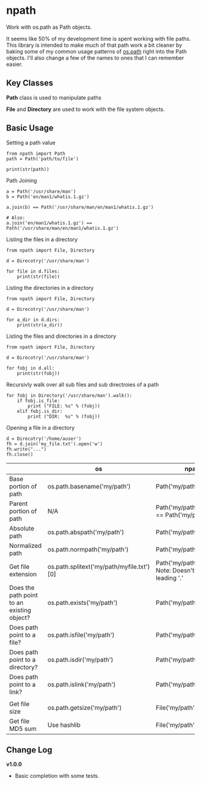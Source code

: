 npath
=====

Work with os.path as Path objects.

It seems like 50% of my development time is spent working with file paths.
This library is intended to make much of that path work a bit cleaner
by baking some of my common usage patterns of
[os.path](https://docs.python.org/2/library/os.path.html) right into the 
Path objects.  I'll also change a few of the names to ones that
I can remember easier.


Key Classes
-----------

**Path** class is used to manipulate paths
 
**File** and **Directory** are used to work with the file system
objects.


Basic Usage
-----------

Setting a path value 

    from npath import Path
    path = Path('path/to/file')
    
    print(str(path))
    
    
Path Joining

    a = Path('/usr/share/man')
    b = Path('en/man1/whatis.1.gz')
    
    a.join(b) == Path('/usr/share/man/en/man1/whatis.1.gz')
    
    # Also:
    a.join('en/man1/whatis.1.gz') == Path('/usr/share/man/en/man1/whatis.1.gz')
    
    
Listing the files in a directory

    from npath import File, Directory
    
    d = Direcotry('/usr/share/man')
    
    for file in d.files:
        print(str(file))


Listing the directories in a directory

    from npath import File, Directory
    
    d = Direcotry('/usr/share/man')
    
    for a_dir in d.dirs:
        print(str(a_dir))


Listing the files and directories in a directory

    from npath import File, Directory
    
    d = Direcotry('/usr/share/man')
    
    for fobj in d.all:
        print(str(fobj))


Recursivly walk over all sub files and sub directroies of a path

    for fobj in Directory('/usr/share/man').walk():
        if fobj.is_file:
            print ("FILE: %s" % (fobj))
        elif fobj.is_dir:
            print ("DIR:  %s" % (fobj))


Opening a file in a directory

    d = Direcotry('/home/auser')
    fh = d.join('my_file.txt').open('w')
    fh.write("...")
    fh.close()


|                                            | os                                        | npath                                                        |
|--------------------------------------------|-------------------------------------------|--------------------------------------------------------------|
| Base portion of path                       | os.path.basename('my/path')               | Path('my/path').basename                                     |
| Parent portion of path                     | N/A                                       | Path('my/path/to').parent == Path('my/path')                 |
| Absolute path                              | os.path.abspath('my/path')                | Path('my/path').abs                                          |
| Normalized path                            | os.path.normpath('my/path')               | Path('my/path').norm                                         |
| Get file extension                         | os.path.splitext('my/path/myfile.txt')[0] | Path('my/path/myfile.txt') Note: Doesn't include leading '.' |
| Does the path point to an existing object? | os.path.exists('my/path')                 | Path('my/path').exists                                       |
| Does path point to a file?                 | os.path.isfile('my/path')                 | Path('my/path').is_file                                      |
| Does path point to a directory?            | os.path.isdir('my/path')                  | Path('my/path').is_dir                                       |
| Does path point to a link?                 | os.path.islink('my/path')                 | Path('my/path').is_link                                      |
|                                            |                                           |                                                              |
| Get file size                              | os.path.getsize('my/path')                | File('my/path').size                                         |
| Get file MD5 sum                           | Use hashlib                               | File('my/path').md5                                          |

Change Log
----------

**v1.0.0**

  - Basic completion with some tests.